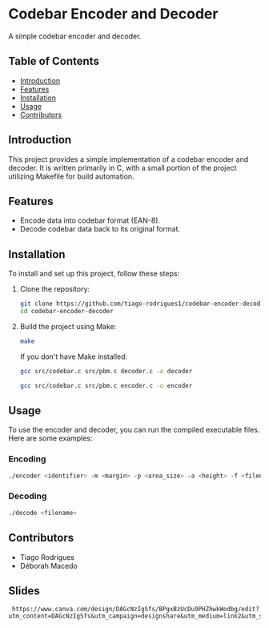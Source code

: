 # Codebar Encoder and Decoder

A simple codebar encoder and decoder.

## Table of Contents
- [Introduction](#introduction)
- [Features](#features)
- [Installation](#installation)
- [Usage](#usage)
- [Contributors](#contact)

## Introduction
This project provides a simple implementation of a codebar encoder and decoder. It is written primarily in C, with a small portion of the project utilizing Makefile for build automation.

## Features
- Encode data into codebar format (EAN-8).
- Decode codebar data back to its original format.

## Installation
To install and set up this project, follow these steps:

1. Clone the repository:
    ```sh
    git clone https://github.com/tiago-rodrigues1/codebar-encoder-decoder.git
    cd codebar-encoder-decoder
    ```

2. Build the project using Make:
    ```sh
    make
    ```
   If you don't have Make installed:
   ```sh
   gcc src/codebar.c src/pbm.c decoder.c -o decoder
   ```
   ```sh
   gcc src/codebar.c src/pbm.c encoder.c -o encoder
   ```

## Usage
To use the encoder and decoder, you can run the compiled executable files. Here are some examples:

### Encoding
```sh
./encoder <identifier> -m <margin> -p <area_size> -a <height> -f <filename>
```

### Decoding
```sh
./decode <filename>
```

## Contributors
- Tiago Rodrigues
- Déborah Macedo


## Slides
     https://www.canva.com/design/DAGcNzIgSfs/BPgxBzUcDu9PHZhwkWodbg/edit?utm_content=DAGcNzIgSfs&utm_campaign=designshare&utm_medium=link2&utm_source=sharebutton